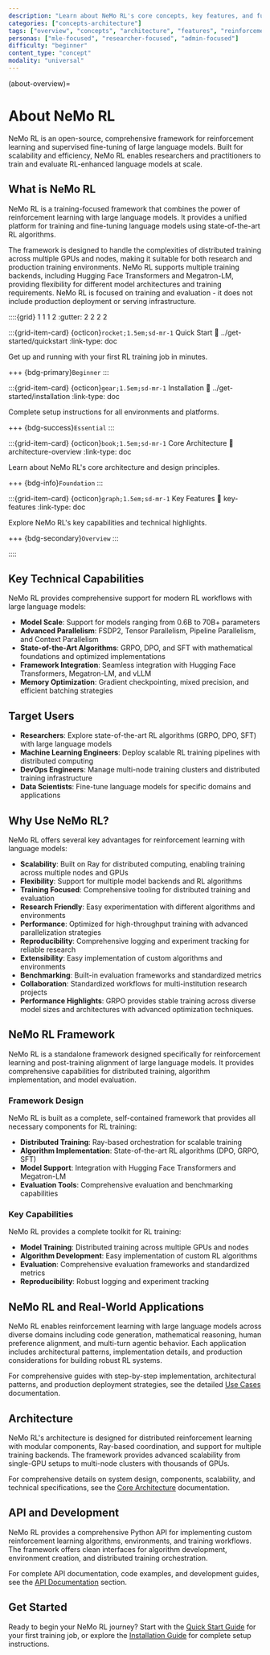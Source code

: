 ```yaml
---
description: "Learn about NeMo RL's core concepts, key features, and fundamental architecture for reinforcement learning with large language models"
categories: ["concepts-architecture"]
tags: ["overview", "concepts", "architecture", "features", "reinforcement-learning", "distributed", "large-language-models"]
personas: ["mle-focused", "researcher-focused", "admin-focused"]
difficulty: "beginner"
content_type: "concept"
modality: "universal"
---
```


(about-overview)=
# About NeMo RL

NeMo RL is an open-source, comprehensive framework for reinforcement learning and supervised fine-tuning of large language models. Built for scalability and efficiency, NeMo RL enables researchers and practitioners to train and evaluate RL-enhanced language models at scale.

## What is NeMo RL

NeMo RL is a training-focused framework that combines the power of reinforcement learning with large language models. It provides a unified platform for training and fine-tuning language models using state-of-the-art RL algorithms.

The framework is designed to handle the complexities of distributed training across multiple GPUs and nodes, making it suitable for both research and production training environments. NeMo RL supports multiple training backends, including Hugging Face Transformers and Megatron-LM, providing flexibility for different model architectures and training requirements. NeMo RL is focused on training and evaluation - it does not include production deployment or serving infrastructure.

::::{grid} 1 1 1 2
:gutter: 2 2 2 2

:::{grid-item-card} {octicon}`rocket;1.5em;sd-mr-1` Quick Start
:link: ../get-started/quickstart
:link-type: doc

Get up and running with your first RL training job in minutes.

+++
{bdg-primary}`Beginner`
:::

:::{grid-item-card} {octicon}`gear;1.5em;sd-mr-1` Installation
:link: ../get-started/installation
:link-type: doc

Complete setup instructions for all environments and platforms.

+++
{bdg-success}`Essential`
:::

:::{grid-item-card} {octicon}`book;1.5em;sd-mr-1` Core Architecture
:link: architecture-overview
:link-type: doc

Learn about NeMo RL's core architecture and design principles.

+++
{bdg-info}`Foundation`
:::

:::{grid-item-card} {octicon}`graph;1.5em;sd-mr-1` Key Features
:link: key-features
:link-type: doc

Explore NeMo RL's key capabilities and technical highlights.

+++
{bdg-secondary}`Overview`
:::

::::

## Key Technical Capabilities

NeMo RL provides comprehensive support for modern RL workflows with large language models:

- **Model Scale**: Support for models ranging from 0.6B to 70B+ parameters
- **Advanced Parallelism**: FSDP2, Tensor Parallelism, Pipeline Parallelism, and Context Parallelism
- **State-of-the-Art Algorithms**: GRPO, DPO, and SFT with mathematical foundations and optimized implementations
- **Framework Integration**: Seamless integration with Hugging Face Transformers, Megatron-LM, and vLLM
- **Memory Optimization**: Gradient checkpointing, mixed precision, and efficient batching strategies

## Target Users

- **Researchers**: Explore state-of-the-art RL algorithms (GRPO, DPO, SFT) with large language models
- **Machine Learning Engineers**: Deploy scalable RL training pipelines with distributed computing
- **DevOps Engineers**: Manage multi-node training clusters and distributed training infrastructure
- **Data Scientists**: Fine-tune language models for specific domains and applications

## Why Use NeMo RL?

NeMo RL offers several key advantages for reinforcement learning with language models:

- **Scalability**: Built on Ray for distributed computing, enabling training across multiple nodes and GPUs
- **Flexibility**: Support for multiple model backends and RL algorithms
- **Training Focused**: Comprehensive tooling for distributed training and evaluation
- **Research Friendly**: Easy experimentation with different algorithms and environments
- **Performance**: Optimized for high-throughput training with advanced parallelization strategies
- **Reproducibility**: Comprehensive logging and experiment tracking for reliable research
- **Extensibility**: Easy implementation of custom algorithms and environments
- **Benchmarking**: Built-in evaluation frameworks and standardized metrics
- **Collaboration**: Standardized workflows for multi-institution research projects
- **Performance Highlights**: GRPO provides stable training across diverse model sizes and architectures with advanced optimization techniques.

## NeMo RL Framework

NeMo RL is a standalone framework designed specifically for reinforcement learning and post-training alignment of large language models. It provides comprehensive capabilities for distributed training, algorithm implementation, and model evaluation.

### Framework Design

NeMo RL is built as a complete, self-contained framework that provides all necessary components for RL training:

- **Distributed Training**: Ray-based orchestration for scalable training
- **Algorithm Implementation**: State-of-the-art RL algorithms (DPO, GRPO, SFT)
- **Model Support**: Integration with Hugging Face Transformers and Megatron-LM
- **Evaluation Tools**: Comprehensive evaluation and benchmarking capabilities

### Key Capabilities

NeMo RL provides a complete toolkit for RL training:

- **Model Training**: Distributed training across multiple GPUs and nodes
- **Algorithm Development**: Easy implementation of custom RL algorithms
- **Evaluation**: Comprehensive evaluation frameworks and standardized metrics
- **Reproducibility**: Robust logging and experiment tracking

## NeMo RL and Real-World Applications

NeMo RL enables reinforcement learning with large language models across diverse domains including code generation, mathematical reasoning, human preference alignment, and multi-turn agentic behavior. Each application includes architectural patterns, implementation details, and production considerations for building robust RL systems.

For comprehensive guides with step-by-step implementation, architectural patterns, and production deployment strategies, see the detailed [Use Cases](../learning-resources/use-cases/index) documentation.

## Architecture

NeMo RL's architecture is designed for distributed reinforcement learning with modular components, Ray-based coordination, and support for multiple training backends. The framework provides advanced scalability from single-GPU setups to multi-node clusters with thousands of GPUs.

For comprehensive details on system design, components, scalability, and technical specifications, see the [Core Architecture](architecture-overview) documentation.

## API and Development

NeMo RL provides a comprehensive Python API for implementing custom reinforcement learning algorithms, environments, and training workflows. The framework offers clean interfaces for algorithm development, environment creation, and distributed training orchestration.

For complete API documentation, code examples, and development guides, see the [API Documentation](../api-docs/index) section.

## Get Started

Ready to begin your NeMo RL journey? Start with the [Quick Start Guide](../get-started/quickstart) for your first training job, or explore the [Installation Guide](../get-started/installation) for complete setup instructions.



